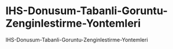 # IHS-Donusum-Tabanli-Goruntu-Zenginlestirme-Yontemleri
IHS-Donusum-Tabanli-Goruntu-Zenginlestirme-Yontemleri
